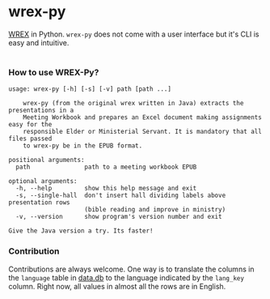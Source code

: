 # wrex-py
[WREX](https://github.com/mikiTesf/wrex) in Python. `wrex-py` does not come with a user interface but it's CLI is easy and intuitive.
<br/><br/>
### How to use **WREX-Py**?

```
usage: wrex-py [-h] [-s] [-v] path [path ...]

    wrex-py (from the original wrex written in Java) extracts the presentations in a
    Meeting Workbook and prepares an Excel document making assignments easy for the
    responsible Elder or Ministerial Servant. It is mandatory that all files passed
    to wrex-py be in the EPUB format.

positional arguments:
  path               path to a meeting workbook EPUB

optional arguments:
  -h, --help         show this help message and exit
  -s, --single-hall  don't insert hall dividing labels above presentation rows
                     (bible reading and improve in ministry)
  -v, --version      show program's version number and exit

Give the Java version a try. Its faster!
```
### Contribution
Contributions are always welcome. One way is to translate the columns in the `language` table in [data.db](wrex/data/data.db) to the language indicated by the
`lang_key` column. Right now, all values in almost all the rows are in English.
